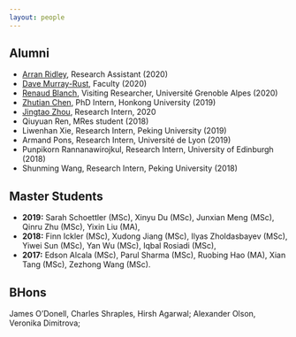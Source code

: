 ```yaml
---
layout: people
---
```


## Alumni

- [Arran Ridley](https://uclab.fh-potsdam.de/people/arran-ridley/), Research Assistant (2020)
- [Dave Murray-Rust](http://dave.murray-rust.org), Faculty (2020)
- [Renaud Blanch](http://iihm.imag.fr/en/member/blanch), Visiting Researcher, Université Grenoble Alpes (2020)
- [Zhutian Chen](https://chenzhutian.org/), PhD Intern, Honkong University (2019)
- [Jingtao Zhou](http://www.tzingtao.com), Research Intern, 2020
- Qiuyuan Ren, MRes student (2018)
- Liwenhan Xie, Research Intern, Peking University (2019)
- Armand Pons, Research Intern, Université de Lyon (2019)
- Punpikorn Rannanawirojkul, Research Intern, University of Edinburgh (2018)
- Shunming Wang, Research Intern, Peking University (2018)

## Master Students

- **2019:** Sarah Schoettler (MSc),
  Xinyu Du (MSc),
  Junxian Meng (MSc),
  Qinru Zhu (MSc),
  Yixin Liu (MA),
- **2018:** Finn Ickler (MSc),
  Xudong Jiang (MSc),
  Ilyas Zholdasbayev (MSc),
  Yiwei Sun (MSc),
  Yan Wu (MSc),
  Iqbal Rosiadi (MSc),
- **2017:**
  Edson Alcala (MSc),
  Parul Sharma (MSc),
  Ruobing Hao (MA),
  Xian Tang (MSc),
  Zezhong Wang (MSc).

## BHons

James O’Donell,
Charles Shraples,
Hirsh Agarwal;
Alexander Olson,
Veronika Dimitrova;

